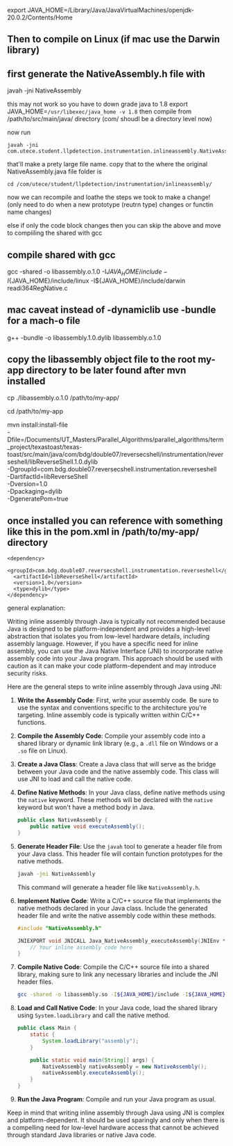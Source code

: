 export JAVA_HOME=/Library/Java/JavaVirtualMachines/openjdk-20.0.2/Contents/Home
## Then to compile on Linux (if mac use the Darwin library)
## first generate the NativeAssembly.h file with
javah -jni NativeAssembly

this may not work so you have to down grade java to 1.8
    export JAVA_HOME=`/usr/libexec/java_home -v 1.8`
then compile from /path/to/src/main/java/ directory (com/ shoudl be a directory level now)

now run 
```
javah -jni com.utece.student.llpdetection.instrumentation.inlineassembly.NativeAssembly
```
that'll make a prety large file name. copy that to the where the  original NativeAssembly.java file folder is
```
cd /com/utece/student/llpdetection/instrumentation/inlineassembly/
```

now we can recompile and loathe the steps we took to make a change! 
(only need to do when a new prototype (reutrn type) changes or functin name changes)

else if only the code block changes then you can skip the above and move to compiiling the shared with gcc

## compile shared with gcc
gcc -shared -o libassembly.o.1.0 -I${JAVA_HOME}/include -I${JAVA_HOME}/include/linux -I${JAVA_HOME}/include/darwin readi364RegNative.c

## mac caveat instead of -dynamiclib use -bundle for a mach-o file
g++ -bundle -o libassembly.1.0.dylib libassembly.o.1.0
## copy the libassembly object file to the root my-app directory to be later found after mvn installed
cp ./libassembly.o.1.0 /path/to/my-app/

cd /path/to/my-app

mvn install:install-file \
-Dfile=/Documents/UT_Masters/Parallel_Algorithms/parallel_algorithms/term_project/texastoast/texas-toast/src/main/java/com/bdg/double07/reversecshell/instrumentation/reverseshell/libReverseShell.1.0.dylib \
-DgroupId=com.bdg.double07.reversecshell.instrumentation.reverseshell \
-DartifactId=libReverseShell \
-Dversion=1.0 \
-Dpackaging=dylib \
-DgeneratePom=true


## once installed you can reference with something like this in the pom.xml in /path/to/my-app/ directory
    <dependency>
      <groupId>com.bdg.double07.reversecshell.instrumentation.reverseshell</groupId>
      <artifactId>libReverseShell</artifactId>
      <version>1.0</version>
      <type>dylib</type>
    </dependency>




general explanation:

Writing inline assembly through Java is typically not recommended because Java is designed to be platform-independent and provides a high-level abstraction that isolates you from low-level hardware details, including assembly language. However, if you have a specific need for inline assembly, you can use the Java Native Interface (JNI) to incorporate native assembly code into your Java program. This approach should be used with caution as it can make your code platform-dependent and may introduce security risks.

Here are the general steps to write inline assembly through Java using JNI:

1. **Write the Assembly Code**:
   First, write your assembly code. Be sure to use the syntax and conventions specific to the architecture you're targeting. Inline assembly code is typically written within C/C++ functions.

2. **Compile the Assembly Code**:
   Compile your assembly code into a shared library or dynamic link library (e.g., a `.dll` file on Windows or a `.so` file on Linux).

3. **Create a Java Class**:
   Create a Java class that will serve as the bridge between your Java code and the native assembly code. This class will use JNI to load and call the native code.

4. **Define Native Methods**:
   In your Java class, define native methods using the `native` keyword. These methods will be declared with the `native` keyword but won't have a method body in Java.

   ```java
   public class NativeAssembly {
       public native void executeAssembly();
   }
   ```

5. **Generate Header File**:
   Use the `javah` tool to generate a header file from your Java class. This header file will contain function prototypes for the native methods.

   ```bash
   javah -jni NativeAssembly
   ```

   This command will generate a header file like `NativeAssembly.h`.

6. **Implement Native Code**:
   Write a C/C++ source file that implements the native methods declared in your Java class. Include the generated header file and write the native assembly code within these methods.

   ```c
   #include "NativeAssembly.h"

   JNIEXPORT void JNICALL Java_NativeAssembly_executeAssembly(JNIEnv *env, jobject obj) {
       // Your inline assembly code here
   }
   ```

7. **Compile Native Code**:
   Compile the C/C++ source file into a shared library, making sure to link any necessary libraries and include the JNI header files.

   ```bash
   gcc -shared -o libassembly.so -I${JAVA_HOME}/include -I${JAVA_HOME}/include/linux NativeAssembly.c
   ```

8. **Load and Call Native Code**:
   In your Java code, load the shared library using `System.loadLibrary` and call the native method.

   ```java
   public class Main {
       static {
           System.loadLibrary("assembly");
       }

       public static void main(String[] args) {
           NativeAssembly nativeAssembly = new NativeAssembly();
           nativeAssembly.executeAssembly();
       }
   }
   ```

9. **Run the Java Program**:
   Compile and run your Java program as usual.

Keep in mind that writing inline assembly through Java using JNI is complex and platform-dependent. It should be used sparingly and only when there is a compelling need for low-level hardware access that cannot be achieved through standard Java libraries or native Java code.